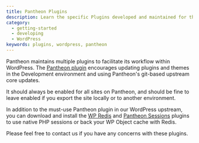 ```yaml
---
title: Pantheon Plugins
description: Learn the specific Plugins developed and maintained for the Pantheon Website Management Platform workflow.
category:
  - getting-started
  - developing
  - WordPress
keywords: plugins, wordpress, pantheon
---
```

Pantheon maintains multiple plugins to facilitate its workflow within WordPress. The [Pantheon plugin](https://github.com/pantheon-systems/WordPress/tree/master/wp-content/mu-plugins/pantheon) encourages updating plugins and themes in the Development environment and using Pantheon's git-based upstream core updates.

It should always be enabled for all sites on Pantheon, and should be fine to leave enabled if you export the site locally or to another environment.

In addition to the must-use Pantheon plugin in our WordPress upstream, you can download and install the [WP Redis](https://wordpress.org/plugins/wp-redis/) and [Pantheon Sessions](https://wordpress.org/plugins/wp-native-php-sessions/) plugins to use native PHP sessions or back your WP Object cache with Redis.

Please feel free to contact us if you have any concerns with these plugins.
